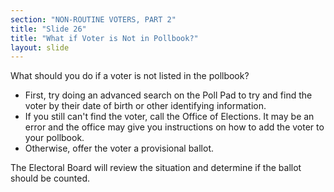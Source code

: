 ```yaml
---
section: "NON-ROUTINE VOTERS, PART 2"
title: "Slide 26"
title: "What if Voter is Not in Pollbook?"
layout: slide
---
```


What should you do if a voter is not listed in the pollbook?

- First, try doing an advanced search on the Poll Pad to try and find the voter by their date of birth or other identifying information.
- If you still can't find the voter, call the Office of Elections. It may be an error and the office may give you instructions on how to add the voter to your pollbook.
- Otherwise, offer the voter a provisional ballot.

The Electoral Board will review the situation and determine if the ballot should be counted.

